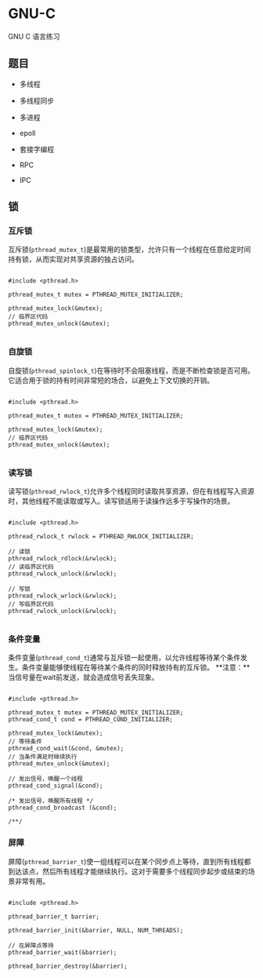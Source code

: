 # GNU-C

GNU C 语言练习

## 题目

- 多线程

- 多线程同步

- 多进程

- epoll

- 套接字编程

- RPC

- IPC


## 锁

### 互斥锁

互斥锁(`pthread_mutex_t`)是最常用的锁类型，允许只有一个线程在任意给定时间持有锁，从而实现对共享资源的独占访问。

```shell

#include <pthread.h>

pthread_mutex_t mutex = PTHREAD_MUTEX_INITIALIZER;

pthread_mutex_lock(&mutex);
// 临界区代码
pthread_mutex_unlock(&mutex);


```

### 自旋锁

自旋锁(`pthread_spinlock_t`)在等待时不会阻塞线程，而是不断检查锁是否可用。它适合用于锁的持有时间非常短的场合，以避免上下文切换的开销。

```shell

#include <pthread.h>

pthread_mutex_t mutex = PTHREAD_MUTEX_INITIALIZER;

pthread_mutex_lock(&mutex);
// 临界区代码
pthread_mutex_unlock(&mutex);


```

### 读写锁

读写锁(`pthread_rwlock_t`)允许多个线程同时读取共享资源，但在有线程写入资源时，其他线程不能读取或写入。读写锁适用于读操作远多于写操作的场景。

```shell

#include <pthread.h>

pthread_rwlock_t rwlock = PTHREAD_RWLOCK_INITIALIZER;

// 读锁
pthread_rwlock_rdlock(&rwlock);
// 读临界区代码
pthread_rwlock_unlock(&rwlock);

// 写锁
pthread_rwlock_wrlock(&rwlock);
// 写临界区代码
pthread_rwlock_unlock(&rwlock);


```

### 条件变量

条件变量(`pthread_cond_t`)通常与互斥锁一起使用，以允许线程等待某个条件发生。条件变量能够使线程在等待某个条件的同时释放持有的互斥锁。
**注意：**当信号量在wait前发送，就会造成信号丢失现象。

```shell

#include <pthread.h>

pthread_mutex_t mutex = PTHREAD_MUTEX_INITIALIZER;
pthread_cond_t cond = PTHREAD_COND_INITIALIZER;

pthread_mutex_lock(&mutex);
// 等待条件
pthread_cond_wait(&cond, &mutex);
// 当条件满足时继续执行
pthread_mutex_unlock(&mutex);

// 发出信号，唤醒一个线程
pthread_cond_signal(&cond);

/* 发出信号，唤醒所有线程 */
pthread_cond_broadcast (&cond);

/**/

```

### 屏障

屏障(`pthread_barrier_t`)使一组线程可以在某个同步点上等待，直到所有线程都到达该点，然后所有线程才能继续执行。这对于需要多个线程同步起步或结束的场景非常有用。

```shell

#include <pthread.h>

pthread_barrier_t barrier;

pthread_barrier_init(&barrier, NULL, NUM_THREADS);

// 在屏障点等待
pthread_barrier_wait(&barrier);

pthread_barrier_destroy(&barrier);

```